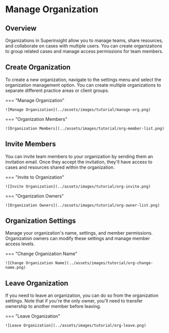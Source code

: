 # Manage Organization

## Overview

Organizations in Superinsight allow you to manage teams, share resources, and collaborate on cases with multiple users. You can create organizations to group related cases and manage access permissions for team members.

## Create Organization

To create a new organization, navigate to the settings menu and select the organization management option. You can create multiple organizations to separate different practice areas or client groups.

=== "Manage Organization"

    ![Manage Organization](../assets/images/tutorial/manage-org.png)

=== "Organization Members"

    ![Organization Members](../assets/images/tutorial/org-member-list.png)

## Invite Members

You can invite team members to your organization by sending them an invitation email. Once they accept the invitation, they'll have access to cases and resources shared within the organization.

=== "Invite to Organization"

    ![Invite Organization](../assets/images/tutorial/org-invite.png)

=== "Organization Owners"

    ![Organization Owners](../assets/images/tutorial/org-owner-list.png)

## Organization Settings

Manage your organization's name, settings, and member permissions. Organization owners can modify these settings and manage member access levels.

=== "Change Organization Name"

    ![Change Organization Name](../assets/images/tutorial/org-change-name.png)

## Leave Organization

If you need to leave an organization, you can do so from the organization settings. Note that if you're the only owner, you'll need to transfer ownership to another member before leaving.

=== "Leave Organization"

    ![Leave Organization](../assets/images/tutorial/org-leave.png) 
